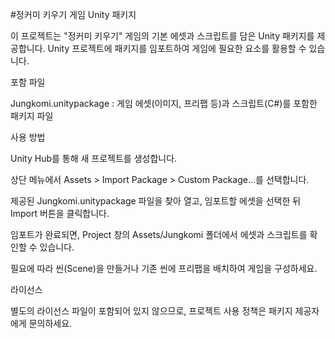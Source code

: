 #정커미 키우기 게임 Unity 패키지

이 프로젝트는 "정커미 키우기" 게임의 기본 에셋과 스크립트를 담은 Unity 패키지를 제공합니다. Unity 프로젝트에 패키지를 임포트하여 게임에 필요한 요소를 활용할 수 있습니다.

포함 파일

Jungkomi.unitypackage : 게임 에셋(이미지, 프리팹 등)과 스크립트(C#)를 포함한 패키지 파일

사용 방법

Unity Hub를 통해 새 프로젝트를 생성합니다.

상단 메뉴에서 Assets > Import Package > Custom Package…를 선택합니다.

제공된 Jungkomi.unitypackage 파일을 찾아 열고, 임포트할 에셋을 선택한 뒤 Import 버튼을 클릭합니다.

임포트가 완료되면, Project 창의 Assets/Jungkomi 폴더에서 에셋과 스크립트를 확인할 수 있습니다.

필요에 따라 씬(Scene)을 만들거나 기존 씬에 프리팹을 배치하여 게임을 구성하세요.

라이선스

별도의 라이선스 파일이 포함되어 있지 않으므로, 프로젝트 사용 정책은 패키지 제공자에게 문의하세요.
